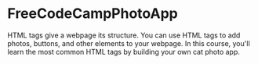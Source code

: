 # FreeCodeCampPhotoApp
HTML tags give a webpage its structure. You can use HTML tags to add photos, buttons, and other elements to your webpage.  In this course, you'll learn the most common HTML tags by building your own cat photo app.
